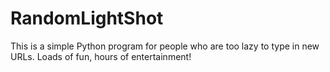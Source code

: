 # RandomLightShot
This is a simple Python program for people who are too lazy to type in new URLs. Loads of fun, hours of entertainment!
